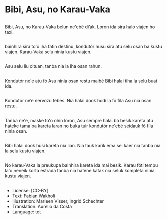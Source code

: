 # Bibi, Asu, no Karau-Vaka

##
Bibi, Asu, no Karau-Vaka belun ne'ebé di’ak. Loron ida sira halo viajen ho taxi.

##
bainhira sira to'o iha fatin destinu, kondutór husu sira atu selu osan ba kustu viajen. Karau-Vaka selu ninia kustu viajen.

##
Asu selu liu oituan, tanba nia la iha osan rahun.

##
Kondutór ne'e atu fó Asu ninia osan restu maibé Bibi halai tiha la selu buat ida.

##
Kondutór ne’e nervozu tebes. Nia halai dook hodi la fó fila Asu nia osan restu.

##
Tanba ne'e, maske to'o ohin loron, Asu sempre halai bá besik kareta atu hateke tama ba kareta laran no buka tuir kondutór ne'ebé seidauk fó fila ninia osan.

##
Bibi halai dook husi kareta nia lian. Nia tauk karik ema sei kaer nia tanba nia la selu kustu viajen.

##
No karau-Vaka la preukupa bainhira kareta ida mai besik. Karau fóti tempu la'o neneik korta estrada tanba nia hatene katak nia seluk kompleta ninia kustu viajen.

##
* License: [CC-BY]
* Text: Fabian Wakholi
* Illustration: Marleen Visser, Ingrid Schechter
* Translation: Aurelio da Costa
* Language: tet
